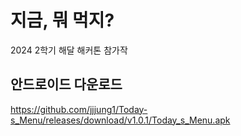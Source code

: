 # 지금, 뭐 먹지?
2024 2학기 해달 해커톤 참가작

## 안드로이드 다운로드
https://github.com/jjjung1/Today-s_Menu/releases/download/v1.0.1/Today_s_Menu.apk

